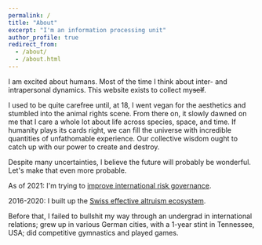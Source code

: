 ```yaml
---
permalink: /
title: "About"
excerpt: "I'm an information processing unit"
author_profile: true
redirect_from: 
  - /about/
  - /about.html
---
```


I am excited about humans. Most of the time I think about inter- and intrapersonal dynamics. This website exists to collect my~~self~~.

I used to be quite carefree until, at 18, I went vegan for the aesthetics and stumbled into the animal rights scene. From there on, it slowly dawned on me that I care a whole lot about life across species, space, and time. If humanity plays its cards right, we can fill the universe with incredible quantities of unfathomable experience. Our collective wisdom ought to catch up with our power to create and destroy.

Despite many uncertainties, I believe the future will probably be wonderful. Let's make that even more probable.

As of 2021: I'm trying to [improve international risk governance](https://simoninstitute.ch/).

2016-2020: I built up the [Swiss effective altruism ecosystem](https://effectivealtruism.ch/).

Before that, I failed to bullshit my way through an undergrad in international relations; grew up in various German cities, with a 1-year stint in Tennessee, USA; did competitive gymnastics and played games.
